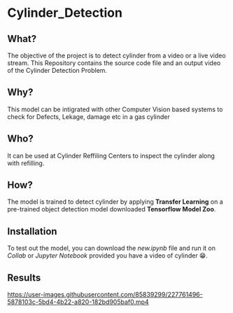 # Cylinder_Detection

## What?
The objective of the project is to detect cylinder from a video or a live video stream. This Repository contains the source code file and an output video of the Cylinder Detection Problem.  

## Why?
This model can be intigrated with other Computer Vision based systems to check for Defects, Lekage, damage etc in a gas cylinder

## Who? 
It can be used at Cylinder Reffiling Centers to inspect the cylinder along with refilling.

## How?
The model is trained to detect cylinder by applying **Transfer Learning** on a pre-trained object detection model downloaded **Tensorflow Model Zoo**.

## Installation
To test out the model, you can download the *new.ipynb* file and run it on *Collab* or *Jupyter Notebook* provided you have a video of cylinder 😁.

## Results
https://user-images.githubusercontent.com/85839299/227761496-5878103c-5bd4-4b22-a820-182bd905baf0.mp4

